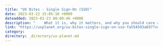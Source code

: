 ```yaml
---
title: "UX Bites - Single Sign-On (SSO)"
date: 2023-03-22 15:05:10 +0000
dateadded: 2023-03-23 00:00:46 +0000
description: "    What it is, why it matters, and why you should care as a designer.  Continue reading on UX Planet »  "
link: "https://uxplanet.org/ux-bites-single-sign-on-sso-fa554593a697?source=rss----819cc2aaeee0---4"
category:
directory: _directory/ux-planet.md
---
```

